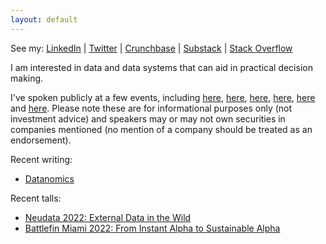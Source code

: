 ```yaml
---
layout: default
---
```

See my:     [LinkedIn](https://www.linkedin.com/in/alexander-izydorczyk-86390759)  \|   [Twitter](https://mobile.twitter.com/aleksizy)  \|   [Crunchbase](https://www.crunchbase.com/person/alexander-izydorczyk)  \|   [Substack](https://magis.substack.com/p/coming-soon?showWelcome=true)   \|   [Stack Overflow](https://stackoverflow.com/users/1189959/alexizydorczyk)

I am interested in data and data systems that can aid in practical decision making. 

I've spoken publicly at a few events, including [here](https://www.youtube.com/watch?v=XzsxQnkbh_I&t=1s), [here](https://www.youtube.com/watch?v=kgBB_tHGSrU), [here](https://conferences.oreilly.com/strata/strata-ny-2019/public/schedule/speaker/306343.html), [here](https://www.dominodatalab.com/blog/learn-about-the-future-of-investing-from-hedge-fund-leaders-at-rev-2), [here](https://vimeo.com/491441764#t=00h16m25s) and [here](https://www.crowdcast.io/e/seeing-the-whole-picture). Please note these are for informational purposes only (not investment advice) and speakers may or may not own securities in companies mentioned (no mention of a company should be treated as an endorsement).

Recent writing:
- [Datanomics](https://magis.substack.com/p/datanomics?showWelcome=false&r=39xiq)

Recent talls:
- [Neudata 2022: External Data in the Wild](https://www.youtube.com/watch?v=c4YWU1IhMaA)
- [Battlefin Miami 2022: From Instant Alpha to Sustainable Alpha](https://t.co/hcFqjdsuhU)